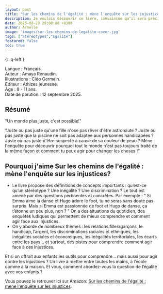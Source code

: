 ```yaml
---
layout: post
title: "Sur les chemins de l'égalité : mène l'enquête sur les injustices"
description: Je voulais découvrir ce livre, convaincue qu’il sera précieux pour aborder ces thèmes avec mon fils quand il grandira.
date: 2025-08-29 20:00:00 +0300
author: Armelle
image: 'images/sur-les-chemins-de-legalite-cover.jpg'
tags: ["Stéréotypes","Egalité"]
featured: false
toc: true
---
```


{: .q-left }

Langue : Français.  
Auteur : Amaya Renaudin.   
Illustrations : Cléo Germain.                    
Editeur : Athizes jeunesse.              
Age :  8 - 11 ans.                           
Date de parution : 12 septembre 2025.         

## Résumé

"Un monde plus juste, c'est possible!"

"Juste ou pas juste qu'une fille n'ose pas rêver d'être astronaute ? Juste ou pas juste que la piscine ne soit pas adaptée aux personnes handicapées ? Juste ou pas juste d'être suspecté à cause de sa couleur de peau ? Mène l'enquête pour découvrir pourquoi tout le monde n'est pas toujours traité de la même façon et comment tu peux agir pour changer les choses !"

## Pourquoi j'aime Sur les chemins de l'égalité : mène l'enquête sur les injustices?

- Le livre propose des définitions de concepts importants : qu’est-ce qu’un stéréotype ? Une inégalité ? Une discrimination ? Le tout est amené par des questions pertinentes et concrètes. Par exemple : " Si Emma aime la danse et Hugo adore le foot, tu ne seras sans doute pas surpris. Mais si Emma est passionnée de foot et Hugo de danse, ça t’étonne un peu plus, non ? " On a des situations du quotidien, des enquêtes ludiques qui permettent de mieux comprendre et comment agir face aux injustices.
- On y aborde de nombreux thèmes : les relations filles/garçons, le handicap, l’argent, les discriminations raciales et ethniques, les inégalités sociales et économiques, les inégalités territoriales, les écarts entre les pays… et surtout, des pistes pour comprendre comment agir face à ces injustices.

Et si on offrait aux enfants les outils pour comprendre... mais aussi pour agir contre les injustices ? Un livre à mettre entre toutes les mains, à l’école comme à la maison. Et vous, comment abordez-vous la question de l’égalité avec vos enfants ?

Vous pouvez le retrouver ici sur Amazon: [Sur les chemins de l'égalité : mène l'enquête sur les injustices](https://amzn.to/3JXzWFp).



